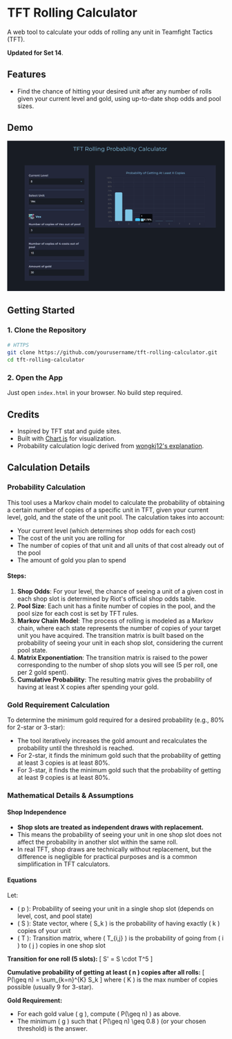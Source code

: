# TFT Rolling Calculator

A web tool to calculate your odds of rolling any unit in Teamfight Tactics (TFT).

**Updated for Set 14**.

## Features
- Find the chance of hitting your desired unit after any number of rolls given your current level and gold, using up-to-date shop odds and pool sizes.

## Demo
![Screenshot](screenshot.png)

## Getting Started

### 1. Clone the Repository
```bash
# HTTPS
git clone https://github.com/yourusername/tft-rolling-calculator.git
cd tft-rolling-calculator
```

### 2. Open the App
Just open `index.html` in your browser. No build step required.

## Credits
- Inspired by TFT stat and guide sites.
- Built with [Chart.js](https://www.chartjs.org/) for visualization.
- Probability calculation logic derived from [wongkj12's explanation](https://github.com/wongkj12).

## Calculation Details

### Probability Calculation
This tool uses a Markov chain model to calculate the probability of obtaining a certain number of copies of a specific unit in TFT, given your current level, gold, and the state of the unit pool. The calculation takes into account:
- Your current level (which determines shop odds for each cost)
- The cost of the unit you are rolling for
- The number of copies of that unit and all units of that cost already out of the pool
- The amount of gold you plan to spend

#### Steps:
1. **Shop Odds**: For your level, the chance of seeing a unit of a given cost in each shop slot is determined by Riot's official shop odds table.
2. **Pool Size**: Each unit has a finite number of copies in the pool, and the pool size for each cost is set by TFT rules.
3. **Markov Chain Model**: The process of rolling is modeled as a Markov chain, where each state represents the number of copies of your target unit you have acquired. The transition matrix is built based on the probability of seeing your unit in each shop slot, considering the current pool state.
4. **Matrix Exponentiation**: The transition matrix is raised to the power corresponding to the number of shop slots you will see (5 per roll, one per 2 gold spent).
5. **Cumulative Probability**: The resulting matrix gives the probability of having at least X copies after spending your gold.

### Gold Requirement Calculation
To determine the minimum gold required for a desired probability (e.g., 80% for 2-star or 3-star):
- The tool iteratively increases the gold amount and recalculates the probability until the threshold is reached.
- For 2-star, it finds the minimum gold such that the probability of getting at least 3 copies is at least 80%.
- For 3-star, it finds the minimum gold such that the probability of getting at least 9 copies is at least 80%.

### Mathematical Details & Assumptions

#### Shop Independence
- **Shop slots are treated as independent draws with replacement.**
- This means the probability of seeing your unit in one shop slot does not affect the probability in another slot within the same roll.
- In real TFT, shop draws are technically without replacement, but the difference is negligible for practical purposes and is a common simplification in TFT calculators.

#### Equations
Let:
- \( p \): Probability of seeing your unit in a single shop slot (depends on level, cost, and pool state)
- \( S \): State vector, where \( S_k \) is the probability of having exactly \( k \) copies of your unit
- \( T \): Transition matrix, where \( T_{i,j} \) is the probability of going from \( i \) to \( j \) copies in one shop slot

**Transition for one roll (5 slots):**
\[
S' = S \cdot T^5
\]

**Cumulative probability of getting at least \( n \) copies after all rolls:**
\[
P(\geq n) = \sum_{k=n}^{K} S_k
\]
where \( K \) is the max number of copies possible (usually 9 for 3-star).

**Gold Requirement:**
- For each gold value \( g \), compute \( P(\geq n) \) as above.
- The minimum \( g \) such that \( P(\geq n) \geq 0.8 \) (or your chosen threshold) is the answer.
